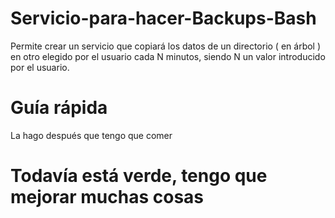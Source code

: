 # Servicio-para-hacer-Backups-Bash
Permite crear un servicio que copiará los datos de un directorio ( en árbol ) en otro elegido por el usuario cada N minutos, siendo N un valor introducido por el usuario.

# Guía rápida
La hago después que tengo que comer

# Todavía está verde, tengo que mejorar muchas cosas
